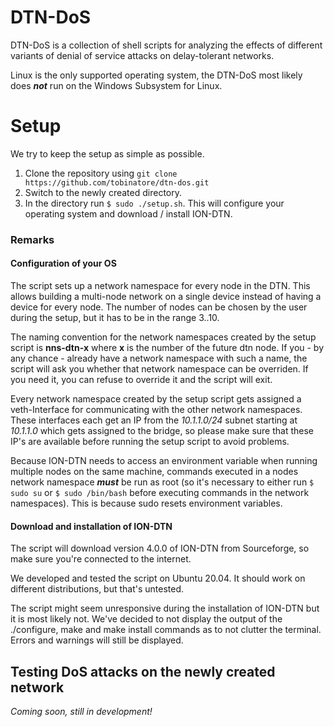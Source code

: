 # DTN-DoS

DTN-DoS is a collection of shell scripts for analyzing the effects of different variants of denial of service attacks on delay-tolerant networks.

Linux is the only supported operating system, the DTN-DoS most likely does ***not*** run on the Windows Subsystem for Linux. 

# Setup
We try to keep the setup as simple as possible. 

 1. Clone the repository using `git clone https://github.com/tobinatore/dtn-dos.git`
 2. Switch to the newly created directory.
 3. In the directory run `$ sudo ./setup.sh`. This will configure your operating system and download / install ION-DTN. 

### Remarks
#### Configuration of your OS
The script sets up a network namespace for every node in the DTN. This allows building a multi-node network on a single device instead of having a device for every node. The number of nodes can be chosen by the user during the setup, but it has to be in the range 3..10.

The naming convention for the network namespaces created by the setup script is **nns-dtn-x** where **x** is the number of the future dtn node. If you - by any chance - already have a network namespace with such a name, the script will ask you whether that network namespace can be overriden. If you need it, you can refuse to override it and the script will exit.

Every network namespace created by the setup script gets assigned a veth-Interface for communicating with the other network namespaces. These interfaces each get an IP from the *10.1.1.0/24* subnet starting at *10.1.1.0* which gets assigned to the bridge, so please make sure that these IP's are available before running the setup script to avoid problems. 

Because ION-DTN needs to access an environment variable when running multiple nodes on the same machine, commands executed in a nodes network namespace ***must*** be run as root (so it's necessary to either run `$ sudo su` or `$ sudo /bin/bash` before executing commands in the network namespaces). This is because sudo resets environment variables. 

#### Download and installation of ION-DTN
The script will download version 4.0.0 of ION-DTN from Sourceforge, so make sure you're connected to the internet.

We developed and tested the script on Ubuntu 20.04. It should work on different distributions, but that's untested.

The script might seem unresponsive during the installation of ION-DTN but it is most likely not. We've decided to not display the output of the ./configure, make  and make install commands as to not clutter the terminal. Errors and warnings will still be displayed.

## Testing DoS attacks on the newly created network

*Coming soon, still in development!*
